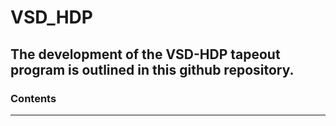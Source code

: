# VSD_HDP

## The development of the VSD-HDP tapeout program is outlined in this github repository. 

### Contents

***
